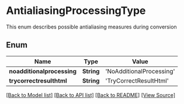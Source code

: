 # AntialiasingProcessingType
This enum describes possible antialiasing measures during conversion

## Enum
Name | Type | Value
------------ | ------------- | -------------
**noadditionalprocessing** | **String** | 'NoAdditionalProcessing'
**trycorrectresulthtml** | **String** | 'TryCorrectResultHtml'

[[Back to Model list]](../README.md#documentation-for-models) [[Back to API list]](../README.md#documentation-for-api-endpoints) [[Back to README]](../README.md) [[View Source]](../src/models/AntialiasingProcessingType.ts)

